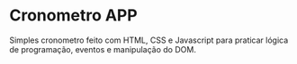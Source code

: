 # Cronometro APP
Simples cronometro feito com HTML, CSS e Javascript para praticar lógica de programação, eventos e manipulação do DOM.
